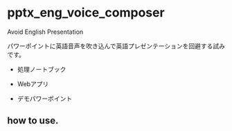 # pptx_eng_voice_composer
Avoid English Presentation

パワーポイントに英語音声を吹き込んで英語プレゼンテーションを回避する試みです。



* 処理ノートブック

* Webアプリ

* デモパワーポイント


## how to use.
